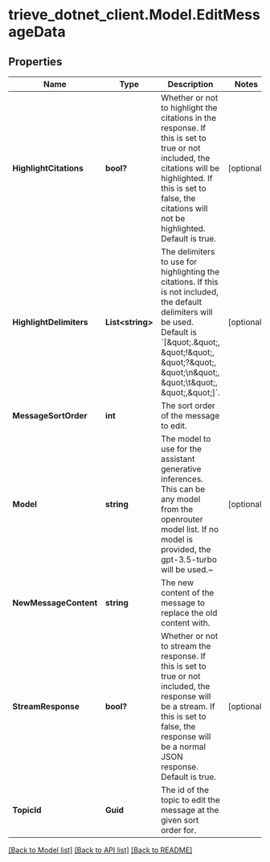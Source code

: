 # trieve_dotnet_client.Model.EditMessageData

## Properties

Name | Type | Description | Notes
------------ | ------------- | ------------- | -------------
**HighlightCitations** | **bool?** | Whether or not to highlight the citations in the response. If this is set to true or not included, the citations will be highlighted. If this is set to false, the citations will not be highlighted. Default is true. | [optional] 
**HighlightDelimiters** | **List&lt;string&gt;** | The delimiters to use for highlighting the citations. If this is not included, the default delimiters will be used. Default is &#x60;[\&quot;.\&quot;, \&quot;!\&quot;, \&quot;?\&quot;, \&quot;\\n\&quot;, \&quot;\\t\&quot;, \&quot;,\&quot;]&#x60;. | [optional] 
**MessageSortOrder** | **int** | The sort order of the message to edit. | 
**Model** | **string** | The model to use for the assistant generative inferences. This can be any model from the openrouter model list. If no model is provided, the gpt-3.5-turbo will be used.~ | [optional] 
**NewMessageContent** | **string** | The new content of the message to replace the old content with. | 
**StreamResponse** | **bool?** | Whether or not to stream the response. If this is set to true or not included, the response will be a stream. If this is set to false, the response will be a normal JSON response. Default is true. | [optional] 
**TopicId** | **Guid** | The id of the topic to edit the message at the given sort order for. | 

[[Back to Model list]](../README.md#documentation-for-models) [[Back to API list]](../README.md#documentation-for-api-endpoints) [[Back to README]](../README.md)

